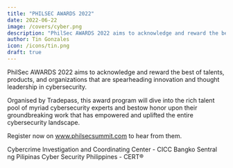 ```yaml
---
title: "PHILSEC AWARDS 2022"
date: 2022-06-22
image: /covers/cyber.png
description: "PhilSec AWARDS 2022 aims to acknowledge and reward the best of talents, products, and organizations that are spearheading innovation and thought leadership in cybersecurity"
author: Tin Gonzales
icon: /icons/tin.png
draft: true
---
```




PhilSec AWARDS 2022 aims to acknowledge and reward the best of talents, products, and organizations that are spearheading innovation and thought leadership in cybersecurity.

Organised by Tradepass, this award program will dive into the rich talent pool of myriad cybersecurity experts and bestow honor upon their groundbreaking work that has empowered and uplifted the entire cybersecurity landscape.

Register now on www.philsecsummit.com to hear from them.

Cybercrime Investigation and Coordinating Center - CICC Bangko Sentral ng Pilipinas Cyber Security Philippines - CERT® 


